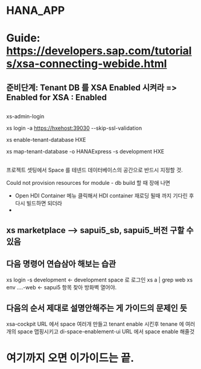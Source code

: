 # HANA_APP
# Guide: https://developers.sap.com/tutorials/xsa-connecting-webide.html

## 준비단계: Tenant DB 를 XSA Enabled 시켜라 => Enabled for XSA : Enabled
##
xs-admin-login

xs login -a <https://hxehost:39030> --skip-ssl-validation

xs enable-tenant-database HXE

xs map-tenant-database -o HANAExpress -s development HXE

##
##
##
프로젝트 셋팅에서 Space 를 테넨드 데이터베이스의 공간으로 반드시 지정할 것.


Could not provision resources for module - db build 할 때 장애 나면
 - Open HDI Container 메뉴 클릭해서 HDI container 재로딩 될때 까지 기다린 후 다시 빌드하면 되더라
 - 

## xs marketplace   --> sapui5_sb, sapui5_버전 구할 수 있음


## 다음 명령어 연습삼아 해보는 습관
 xs login -s development  <- development space 로 로그인
 xs a | grep web
 xs env  ....-web         <- sapui5 항목 찾아 방화벽 열어야.
 
## 다음의 순서 제대로 설명안해주는 게 가이드의 문제인 듯
xsa-cockpit URL 에서
   space 여러개 만들고
   tenant enable 시킨후
   tenane 에 여러개의 space 맵핑시키고
di-space-enablement-ui URL 에서
   space enable 해줄것
   
# 여기까지 오면 이가이드는 끝.
   
 
